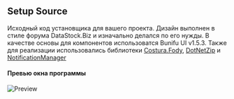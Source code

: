 ## Setup Source
Исходный код установщика для вашего проекта. Дизайн выполнен в стиле форума DataStock.Biz и изначально делался по его нужды. В качестве основы для компонентов использоватся Bunifu UI v1.5.3. Также для реализации использовались библиотеки [Costura.Fody](https://github.com/Fody/Costura), [DotNetZip](https://github.com/haf/DotNetZip.Semverd) и [NotificationManager](https://github.com/Irval1337/NotificationManager)
#### Превью окна программы
![Preview](https://image.prntscr.com/image/9MgWc_fFTR6k9bIdKco8Qg.png)
